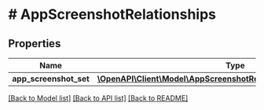 # # AppScreenshotRelationships

## Properties

Name | Type | Description | Notes
------------ | ------------- | ------------- | -------------
**app_screenshot_set** | [**\OpenAPI\Client\Model\AppScreenshotRelationshipsAppScreenshotSet**](AppScreenshotRelationshipsAppScreenshotSet.md) |  | [optional] 

[[Back to Model list]](../../README.md#documentation-for-models) [[Back to API list]](../../README.md#documentation-for-api-endpoints) [[Back to README]](../../README.md)


